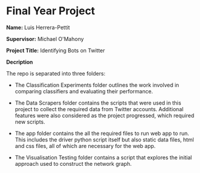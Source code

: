 # Final Year Project

**Name:** Luis Herrera-Pettit

**Supervisor:** Michael O'Mahony

**Project Title:** Identifying Bots on Twitter

**Decription**

The repo is separated into three folders:
* The Classification Experiments folder outlines the work involved in comparing classifiers and evaluating their performance.

* The Data Scrapers folder contains the scripts that were used in this project to collect the required data from Twitter accounts. Additional features were also considered as the project progressed, which required new scripts.

* The app folder contains the all the required files to run web app to run. This includes the driver python script itself but also static data files, html and css files, all of which are necessary for the web app.

* The Visualisation Testing folder contains a script that explores the initial approach used to construct the network graph.
